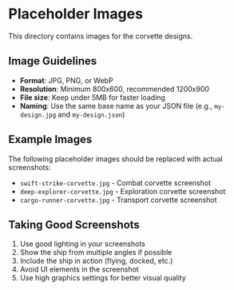 # Placeholder Images

This directory contains images for the corvette designs. 

## Image Guidelines

- **Format**: JPG, PNG, or WebP
- **Resolution**: Minimum 800x600, recommended 1200x900
- **File size**: Keep under 5MB for faster loading
- **Naming**: Use the same base name as your JSON file (e.g., `my-design.jpg` and `my-design.json`)

## Example Images

The following placeholder images should be replaced with actual screenshots:

- `swift-strike-corvette.jpg` - Combat corvette screenshot
- `deep-explorer-corvette.jpg` - Exploration corvette screenshot  
- `cargo-runner-corvette.jpg` - Transport corvette screenshot

## Taking Good Screenshots

1. Use good lighting in your screenshots
2. Show the ship from multiple angles if possible
3. Include the ship in action (flying, docked, etc.)
4. Avoid UI elements in the screenshot
5. Use high graphics settings for better visual quality